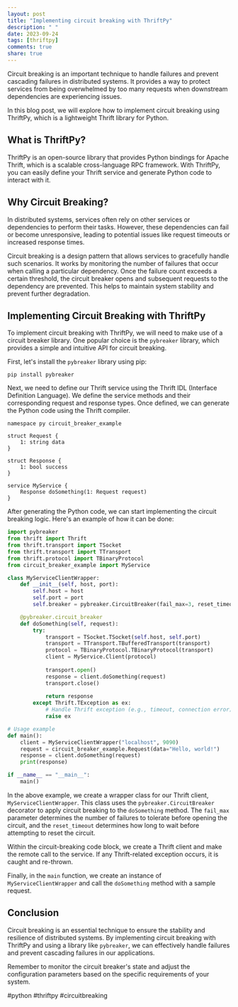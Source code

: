 ```yaml
---
layout: post
title: "Implementing circuit breaking with ThriftPy"
description: " "
date: 2023-09-24
tags: [thriftpy]
comments: true
share: true
---
```


Circuit breaking is an important technique to handle failures and prevent cascading failures in distributed systems. It provides a way to protect services from being overwhelmed by too many requests when downstream dependencies are experiencing issues.

In this blog post, we will explore how to implement circuit breaking using ThriftPy, which is a lightweight Thrift library for Python.

## What is ThriftPy?

ThriftPy is an open-source library that provides Python bindings for Apache Thrift, which is a scalable cross-language RPC framework. With ThriftPy, you can easily define your Thrift service and generate Python code to interact with it.

## Why Circuit Breaking?

In distributed systems, services often rely on other services or dependencies to perform their tasks. However, these dependencies can fail or become unresponsive, leading to potential issues like request timeouts or increased response times.

Circuit breaking is a design pattern that allows services to gracefully handle such scenarios. It works by monitoring the number of failures that occur when calling a particular dependency. Once the failure count exceeds a certain threshold, the circuit breaker opens and subsequent requests to the dependency are prevented. This helps to maintain system stability and prevent further degradation.

## Implementing Circuit Breaking with ThriftPy

To implement circuit breaking with ThriftPy, we will need to make use of a circuit breaker library. One popular choice is the `pybreaker` library, which provides a simple and intuitive API for circuit breaking.

First, let's install the `pybreaker` library using pip:

```
pip install pybreaker
```

Next, we need to define our Thrift service using the Thrift IDL (Interface Definition Language). We define the service methods and their corresponding request and response types. Once defined, we can generate the Python code using the Thrift compiler.

```thrift
namespace py circuit_breaker_example

struct Request {
    1: string data
}

struct Response {
    1: bool success
}

service MyService {
    Response doSomething(1: Request request)
}
```

After generating the Python code, we can start implementing the circuit breaking logic. Here's an example of how it can be done:

```python
import pybreaker
from thrift import Thrift
from thrift.transport import TSocket
from thrift.transport import TTransport
from thrift.protocol import TBinaryProtocol
from circuit_breaker_example import MyService

class MyServiceClientWrapper:
    def __init__(self, host, port):
        self.host = host
        self.port = port
        self.breaker = pybreaker.CircuitBreaker(fail_max=3, reset_timeout=10)

    @pybreaker.circuit_breaker
    def doSomething(self, request):
        try:
            transport = TSocket.TSocket(self.host, self.port)
            transport = TTransport.TBufferedTransport(transport)
            protocol = TBinaryProtocol.TBinaryProtocol(transport)
            client = MyService.Client(protocol)
            
            transport.open()
            response = client.doSomething(request)
            transport.close()
            
            return response
        except Thrift.TException as ex:
            # Handle Thrift exception (e.g., timeout, connection error)
            raise ex

# Usage example
def main():
    client = MyServiceClientWrapper("localhost", 9090)
    request = circuit_breaker_example.Request(data="Hello, world!")
    response = client.doSomething(request)
    print(response)

if __name__ == "__main__":
    main()
```

In the above example, we create a wrapper class for our Thrift client, `MyServiceClientWrapper`. This class uses the `pybreaker.CircuitBreaker` decorator to apply circuit breaking to the `doSomething` method. The `fail_max` parameter determines the number of failures to tolerate before opening the circuit, and the `reset_timeout` determines how long to wait before attempting to reset the circuit.

Within the circuit-breaking code block, we create a Thrift client and make the remote call to the service. If any Thrift-related exception occurs, it is caught and re-thrown.

Finally, in the `main` function, we create an instance of `MyServiceClientWrapper` and call the `doSomething` method with a sample request.

## Conclusion

Circuit breaking is an essential technique to ensure the stability and resilience of distributed systems. By implementing circuit breaking with ThriftPy and using a library like `pybreaker`, we can effectively handle failures and prevent cascading failures in our applications.

Remember to monitor the circuit breaker's state and adjust the configuration parameters based on the specific requirements of your system.

#python #thriftpy #circuitbreaking